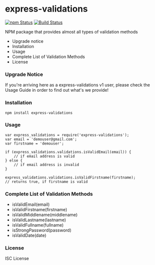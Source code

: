 # express-validations

[![npm Status](https://img.shields.io/npm/v/express-validator.svg)](https://travis-ci.org/joemccann/dillinger) [![Build Status](https://travis-ci.org/joemccann/dillinger.svg?branch=master)](https://travis-ci.org/joemccann/dillinger)

NPM package that provides almost all types of validation methods

  - Upgrade notice
  - Installation
  - Usage
  - Complete List of Validation Methods
  - License

### Upgrade Notice

If you're arriving here as a express-validations v1 user, please check the Usage Guide in order to find out what's we provide!

### Installation

    npm install express-validations

### Usage

    var express_validations = require('express-validations');
    var email = 'demouser@gmail.com';
    var firstname = 'demouser';
    
    if (express_validations.validations.isValidEmail(email)) {
        // if email address is valid
    } else {
        // if email address is invalid
    }
    
    express_validations.validations.isValidFirstname(firstname);
    // returns true, if firstname is valid

### Complete List of Validation Methods

  - isValidEmail(email)
  - isValidFirstname(firstname)
  - isValidMiddlename(middlename)
  - isValidLastname(lastname)
  - isValidFullname(fullname)
  - isStrongPassword(password)
  - isValidDate(date)

### License

ISC License